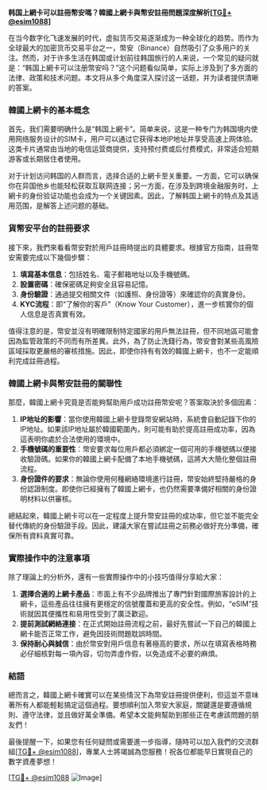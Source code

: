 **韩国上網卡可以註冊幣安嗎？韓國上網卡與幣安註冊問題深度解析[[TG💪+ @esim1088](https://t.me/s/esim1088)]**

在当今数字化飞速发展的时代，虚拟货币交易逐渐成为一种全球化的趋势。而作为全球最大的加密货币交易平台之一，幣安（Binance）自然吸引了众多用户的关注。然而，对于许多生活在韩国或计划前往韩国旅行的人来说，一个常见的疑问就是：“韩国上網卡可以注册幣安吗？”这个问题看似简单，实际上涉及到了多方面的法律、政策和技术问题。本文将从多个角度深入探讨这一话题，并为读者提供清晰的答案。

### 韓國上網卡的基本概念

首先，我们需要明确什么是“韩国上網卡”。简单来说，这是一种专门为韩国境内使用网络服务设计的SIM卡，用户可以通过它获得本地IP地址并享受高速上网体验。这类卡片通常由当地的电信运营商提供，支持预付费或后付费模式，非常适合短期游客或长期居住者使用。

对于计划访问韩国的人群而言，选择合适的上網卡至关重要。一方面，它可以确保你在异国他乡也能轻松获取互联网连接；另一方面，在涉及到跨境金融服务时，上網卡的身份验证功能也会成为一个关键因素。因此，了解韩国上網卡的特点及其适用范围，是解答上述问题的基础。

### 貨幣安平台的註冊要求

接下來，我們來看看幣安對於用戶註冊時提出的具體要求。根據官方指南，註冊幣安需要完成以下幾個步驟：

1. **填寫基本信息**：包括姓名、電子郵箱地址以及手機號碼。
2. **設置密碼**：確保密碼足夠安全且容易記憶。
3. **身份驗證**：通過提交相關文件（如護照、身份證等）來確認你的真實身份。
4. **KYC流程**：即“了解你的客戶”（Know Your Customer），進一步核實你的個人信息是否真實有效。

值得注意的是，幣安並沒有明確限制特定國家的用戶無法註冊，但不同地區可能會因為監管政策的不同而有所差異。此外，為了防止洗錢行為，幣安會對某些高風險區域採取更嚴格的審核措施。因此，即使你持有有效的韓國上網卡，也不一定能順利完成註冊過程。

### 韓國上網卡與幣安註冊的關聯性

那麼，韓國上網卡究竟是否能夠幫助用戶成功註冊幣安呢？答案取決於多個因素：

1. **IP地址的影響**：當你使用韓國上網卡登錄幣安網站時，系統會自動記錄下你的IP地址。如果該IP地址屬於韓國範圍內，則可能有助於提高註冊成功率，因為這表明你處於合法使用的環境中。
2. **手機號碼的重要性**：幣安要求每位用戶都必須綁定一個可用的手機號碼以便接收驗證碼。如果你的韓國上網卡配備了本地手機號碼，這將大大簡化整個註冊流程。
3. **身份證件的要求**：無論你使用何種網絡環境進行註冊，幣安始終堅持嚴格的身份認證制度。即使你已經擁有了韓國上網卡，也仍然需要準備好相關的身份證明材料以供審核。

總結起來，韓國上網卡可以在一定程度上提升幣安註冊的成功率，但它並不能完全替代傳統的身份驗證手段。因此，建議大家在嘗試註冊之前務必做好充分準備，確保所有資料真實可靠。

### 實際操作中的注意事項

除了理論上的分析外，還有一些實際操作中的小技巧值得分享給大家：

1. **選擇合適的上網卡產品**：市面上有不少品牌推出了專門針對國際旅客設計的上網卡，這些產品往往擁有更穩定的信號覆蓋和更高的安全性。例如，“eSIM”技術就因其便攜性和易用性受到了廣泛歡迎。
2. **提前測試網絡連接**：在正式開始註冊流程之前，最好先嘗試一下自己的韓國上網卡能否正常工作，避免因技術問題耽誤時間。
3. **保持耐心與誠信**：由於幣安對用戶信息有著極高的要求，所以在填寫表格時務必仔細核對每一項內容，切勿弄虛作假，以免造成不必要的麻煩。

### 結語

總而言之，韓國上網卡確實可以在某些情況下為幣安註冊提供便利，但這並不意味著所有人都能輕鬆搞定這個過程。要想順利加入幣安大家庭，關鍵還是要遵循規則、遵守法律，並且做好萬全準備。希望本文能夠幫助到那些正在考慮該問題的朋友們！

最後提醒一下，如果您有任何疑問或需要進一步指導，隨時可以加入我們的交流群組[[TG💪+ @esim1088](https://t.me/s/esim1088)]，專業人士將竭誠為您服務！祝各位都能早日實現自己的數字資產夢想！

[[TG💪+ @esim1088](https://t.me/s/esim1088) ![Image](https://i.postimg.cc/4NQfJmqS/Snipaste-2025-05-13-00-14-12.png)]